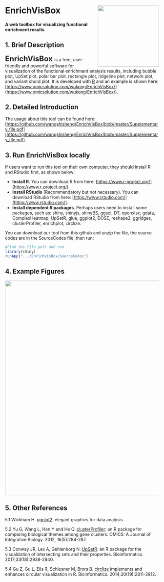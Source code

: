 # EnrichVisBox<img src="EVB_Logopng_middle.png" align="right" height="200" width="200"/>

#### A web toolbox for visualizing functional enrichment results

## 1. Brief Description
**<font size='5'> EnrichVisBox </font>** is a free, user-friendly and powerful software for visualization of the functional enrichment analysis results, including bubble plot, UpSet plot, polar bar plot, rectangle plot, ridgeline plot, network plot, and variant chord plot. It is developed with [R](https://www.r-project.org/) and an example is shown here: [https://www.omicsolution.com/wukong/EnrichVisBox/](https://www.omicsolution.com/wukong/EnrichVisBox/).

## 2. Detailed Introduction
The usage about this tool can be found here:
[https://github.com/wangshisheng/EnrichVisBox/blob/master/Supplementary_file.pdf](https://github.com/wangshisheng/EnrichVisBox/blob/master/Supplementary_file.pdf).

## 3. Run EnrichVisBox locally
If users want to run this tool on their own computer, they should install R and RStudio first, as shown below:
- **Install R**. You can download R from here: [https://www.r-project.org/](https://www.r-project.org/).
- **Install RStudio** (Recommendatory but not necessary). You can download RStudio from here: [https://www.rstudio.com/](https://www.rstudio.com/).
- **Install dependent R packages**. Perhaps users need to install some packages, such as: shiny, shinyjs, shinyBS, ggsci, DT, openxlsx, gdata, ComplexHeatmap, UpSetR, glue, ggplot2, DOSE, reshape2, ggridges, clusterProfiler, enrichplot, circlize.

You can download our tool from this github and unzip the file, the source codes are in the SourceCodes file, then run:
```r
#Find the file path and run 
library(shiny)
runApp(".../EnrichVisBox/SourceCodes")
```

## 4. Example Figures
<img src="Figure_example.png" align="center" height="700" width="800"/>

## 5. Other References
5.1 Wickham H. [ggplot2](https://ggplot2.tidyverse.org): elegant graphics for data analysis.

5.2 Yu G, Wang L, Han Y and He Q. [clusterProfiler](https://yulab-smu.github.io/clusterProfiler-book): an R package for comparing biological themes among gene clusters. OMICS: A Journal of Integrative Biology. 2012, 16(5):284-287.

5.3 Conway JR, Lex A, Gehlenborg N. [UpSetR](https://doi.org/10.1093/bioinformatics/btx364): an R package for the visualization of intersecting sets and their properties. Bioinformatics. 2017;33(18):2938-2940.

5.4 Gu Z, Gu L, Eils R, Schlesner M, Brors B. [circlize](https://academic.oup.com/bioinformatics/article/30/19/2811/2422259) implements and enhances circular visualization in R. Bioinformatics. 2014;30(19):2811-2812.
